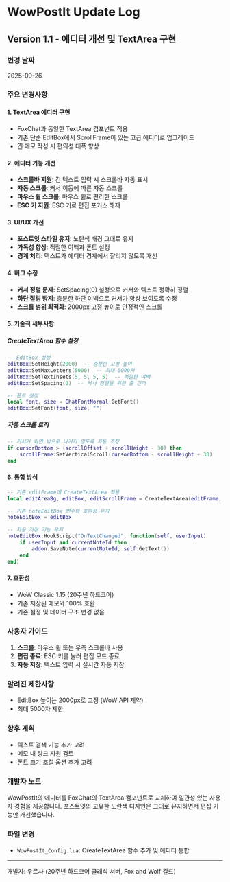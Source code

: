 # WowPostIt Update Log

## Version 1.1 - 에디터 개선 및 TextArea 구현

### 변경 날짜
2025-09-26

### 주요 변경사항

#### 1. TextArea 에디터 구현
- FoxChat과 동일한 TextArea 컴포넌트 적용
- 기존 단순 EditBox에서 ScrollFrame이 있는 고급 에디터로 업그레이드
- 긴 메모 작성 시 편의성 대폭 향상

#### 2. 에디터 기능 개선
- **스크롤바 지원**: 긴 텍스트 입력 시 스크롤바 자동 표시
- **자동 스크롤**: 커서 이동에 따른 자동 스크롤
- **마우스 휠 스크롤**: 마우스 휠로 편리한 스크롤
- **ESC 키 지원**: ESC 키로 편집 포커스 해제

#### 3. UI/UX 개선
- **포스트잇 스타일 유지**: 노란색 배경 그대로 유지
- **가독성 향상**: 적절한 여백과 폰트 설정
- **경계 처리**: 텍스트가 에디터 경계에서 잘리지 않도록 개선

#### 4. 버그 수정
- **커서 정렬 문제**: SetSpacing(0) 설정으로 커서와 텍스트 정확히 정렬
- **하단 잘림 방지**: 충분한 하단 여백으로 커서가 항상 보이도록 수정
- **스크롤 범위 최적화**: 2000px 고정 높이로 안정적인 스크롤

#### 5. 기술적 세부사항

##### CreateTextArea 함수 설정
```lua
-- EditBox 설정
editBox:SetHeight(2000)  -- 충분한 고정 높이
editBox:SetMaxLetters(5000)  -- 최대 5000자
editBox:SetTextInsets(5, 5, 5, 5)  -- 적절한 여백
editBox:SetSpacing(0)  -- 커서 정렬을 위한 줄 간격

-- 폰트 설정
local font, size = ChatFontNormal:GetFont()
editBox:SetFont(font, size, "")
```

##### 자동 스크롤 로직
```lua
-- 커서가 화면 밖으로 나가지 않도록 자동 조정
if cursorBottom > (scrollOffset + scrollHeight - 30) then
    scrollFrame:SetVerticalScroll(cursorBottom - scrollHeight + 30)
end
```

#### 6. 통합 방식
```lua
-- 기존 editFrame에 CreateTextArea 적용
local editAreaBg, editBox, editScrollFrame = CreateTextArea(editFrame, 390, 340, 5000)

-- 기존 noteEditBox 변수와 호환성 유지
noteEditBox = editBox

-- 자동 저장 기능 유지
noteEditBox:HookScript("OnTextChanged", function(self, userInput)
    if userInput and currentNoteId then
        addon.SaveNote(currentNoteId, self:GetText())
    end
end)
```

#### 7. 호환성
- WoW Classic 1.15 (20주년 하드코어)
- 기존 저장된 메모와 100% 호환
- 기존 설정 및 데이터 구조 변경 없음

### 사용자 가이드
1. **스크롤**: 마우스 휠 또는 우측 스크롤바 사용
2. **편집 종료**: ESC 키를 눌러 편집 모드 종료
3. **자동 저장**: 텍스트 입력 시 실시간 자동 저장

### 알려진 제한사항
- EditBox 높이는 2000px로 고정 (WoW API 제약)
- 최대 5000자 제한

### 향후 계획
- 텍스트 검색 기능 추가 고려
- 메모 내 링크 지원 검토
- 폰트 크기 조절 옵션 추가 고려

### 개발자 노트
WowPostIt의 에디터를 FoxChat의 TextArea 컴포넌트로 교체하여 일관성 있는 사용자 경험을 제공합니다. 포스트잇의 고유한 노란색 디자인은 그대로 유지하면서 편집 기능만 개선했습니다.

### 파일 변경
- `WowPostIt_Config.lua`: CreateTextArea 함수 추가 및 에디터 통합

---

개발자: 우르사 (20주년 하드코어 클래식 서버, Fox and Wolf 길드)